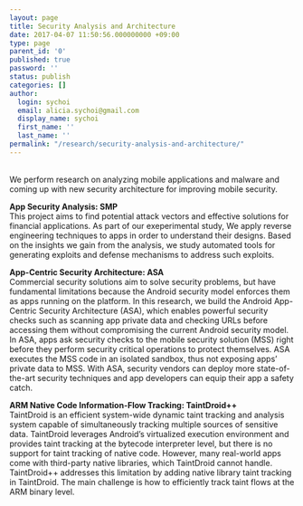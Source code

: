 ```yaml
---
layout: page
title: Security Analysis and Architecture
date: 2017-04-07 11:50:56.000000000 +09:00
type: page
parent_id: '0'
published: true
password: ''
status: publish
categories: []
author:
  login: sychoi
  email: alicia.sychoi@gmail.com
  display_name: sychoi
  first_name: ''
  last_name: ''
permalink: "/research/security-analysis-and-architecture/"
---
```


<br>
We perform research on analyzing mobile applications and malware and coming up with new security architecture for improving mobile security.<br>


<b>App Security Analysis: SMP</b><br>
This project aims to find potential attack vectors and effective solutions for financial applications. As part of our exeperimental study, We apply reverse engineering techniques to apps in order to understand their designs. Based on the insights we gain from the analysis, we study automated tools for generating exploits and defense mechanisms to address such exploits.<br>


<b>App-Centric Security Architecture: ASA</b><br>
Commercial security solutions aim to solve security problems, but have fundamental limitations because the Android security model enforces them as apps running on the platform. In this research, we build the Android App-Centric Security Architecture (ASA), which enables powerful security checks such as scanning app private data and checking URLs before accessing them without compromising the current Android security model. In ASA, apps ask security checks to the mobile security solution (MSS) right before they perform security critical operations to protect themselves. ASA executes the MSS code in an isolated sandbox, thus not exposing apps’ private data to MSS. With ASA, security vendors can deploy more state-of-the-art security techniques and app developers can equip their app a safety catch.<br>


<b>ARM Native Code Information-Flow Tracking: TaintDroid++</b><br>
TaintDroid is an efficient system-wide dynamic taint tracking and analysis system capable of simultaneously tracking multiple sources of sensitive data. TaintDroid leverages Android’s virtualized execution environment and provides taint tracking at the bytecode interpreter level, but there is no support for taint tracking of native code. However, many real-world apps come with third-party native libraries, which TaintDroid cannot handle. TaintDroid++ addresses this limitation by adding native library taint tracking in TaintDroid. The main challenge is how to efficiently track taint flows at the ARM binary level.<br>

